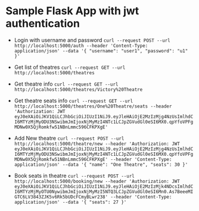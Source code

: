 # Sample Flask App with jwt authentication

- Login with username and password
  `curl --request POST --url http://localhost:5000/auth --header 'Content-Type: application/json' --data '{ "username": "user1", "password": "u1" }'`

- Get list of theatres
  `curl --request GET --url http://localhost:5000/theatres`

- Get theatre info
  `curl --request GET --url http://localhost:5000/theatres/Victory%20Theatre`

- Get theatre seats info
  `curl --request GET --url http://localhost:5000/theatres/One%20Theatre/seats --header 'Authorization: JWT eyJ0eXAiOiJKV1QiLCJhbGciOiJIUzI1NiJ9.eyJleHAiOjE2MzIzMjg4NzUsImlhdCI6MTYzMjMyODU3NSwibmJmIjoxNjMyMzI4NTc1LCJpZGVudGl0eSI6MX0.qpYfoVPFgMDNw0X5QjRomkfw51NBnLmmc596CFKPXgE'`

- Add New theatre
  `curl --request POST --url http://localhost:5000/theatre/new --header 'Authorization: JWT eyJ0eXAiOiJKV1QiLCJhbGciOiJIUzI1NiJ9.eyJleHAiOjE2MzIzMjg4NzUsImlhdCI6MTYzMjMyODU3NSwibmJmIjoxNjMyMzI4NTc1LCJpZGVudGl0eSI6MX0.qpYfoVPFgMDNw0X5QjRomkfw51NBnLmmc596CFKPXgE' --header 'Content-Type: application/json' --data '{ "name": "One Theatre", "seats": 30 }'`

- Book seats in theatre
  `curl --request POST --url http://localhost:5000/booking/new --header 'Authorization: JWT eyJ0eXAiOiJKV1QiLCJhbGciOiJIUzI1NiJ9.eyJleHAiOjE2MzIzMjk4NDcsImlhdCI6MTYzMjMyOTU0NywibmJmIjoxNjMyMzI5NTQ3LCJpZGVudGl0eSI6Mn0.As7BeeeMIGTC6LV3843ZJK5v6Rk5bUDcFCmyBLwr238' --header 'Content-Type: application/json' --data '{ "seats": 27 }'`
